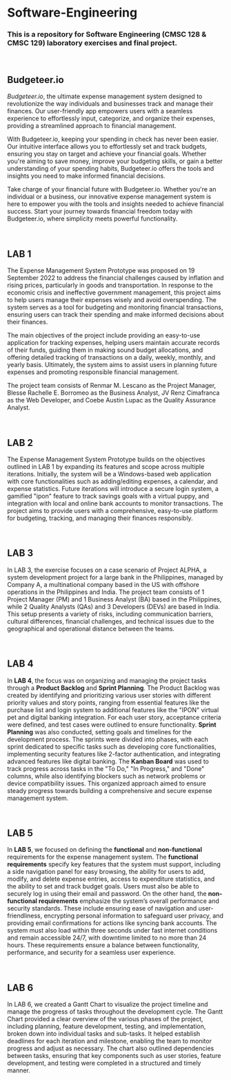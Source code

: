# Software-Engineering

### This is a repository for Software Engineering (CMSC 128 & CMSC 129) laboratory exercises and final project.

<br>

## Budgeteer.io
*Budgeteer.io*, the ultimate expense management system designed to revolutionize the way individuals and businesses track and manage their finances. Our user-friendly app empowers users with a seamless experience to effortlessly input, categorize, and organize their expenses, providing a streamlined approach to financial management.

With Budgeteer.io, keeping your spending in check has never been easier. Our intuitive interface allows you to effortlessly set and track budgets, ensuring you stay on target and achieve your financial goals. Whether you're aiming to save money, improve your budgeting skills, or gain a better understanding of your spending habits, Budgeteer.io offers the tools and insights you need to make informed financial decisions.

Take charge of your financial future with Budgeteer.io. Whether you're an individual or a business, our innovative expense management system is here to empower you with the tools and insights needed to achieve financial success. Start your journey towards financial freedom today with Budgeteer.io, where simplicity meets powerful functionality.



<br>

## LAB 1
The Expense Management System Prototype was proposed on 19 September 2022 to address the financial challenges caused by inflation and rising prices, particularly in goods and transportation. In response to the economic crisis and ineffective government management, this project aims to help users manage their expenses wisely and avoid overspending. The system serves as a tool for budgeting and monitoring financial transactions, ensuring users can track their spending and make informed decisions about their finances.

The main objectives of the project include providing an easy-to-use application for tracking expenses, helping users maintain accurate records of their funds, guiding them in making sound budget allocations, and offering detailed tracking of transactions on a daily, weekly, monthly, and yearly basis. Ultimately, the system aims to assist users in planning future expenses and promoting responsible financial management.

The project team consists of Renmar M. Lescano as the Project Manager, Blesse Rachelle E. Borromeo as the Business Analyst, JV Renz Cimafranca as the Web Developer, and Coebe Austin Lupac as the Quality Assurance Analyst.

<br>

## LAB 2
The Expense Management System Prototype builds on the objectives outlined in LAB 1 by expanding its features and scope across multiple iterations. Initially, the system will be a Windows-based web application with core functionalities such as adding/editing expenses, a calendar, and expense statistics. Future iterations will introduce a secure login system, a gamified "ipon" feature to track savings goals with a virtual puppy, and integration with local and online bank accounts to monitor transactions. The project aims to provide users with a comprehensive, easy-to-use platform for budgeting, tracking, and managing their finances responsibly.

<br>

## LAB 3
In LAB 3, the exercise focuses on a case scenario of Project ALPHA, a system development project for a large bank in the Philippines, managed by Company A, a multinational company based in the US with offshore operations in the Philippines and India. The project team consists of 1 Project Manager (PM) and 1 Business Analyst (BA) based in the Philippines, while 2 Quality Analysts (QAs) and 3 Developers (DEVs) are based in India. This setup presents a variety of risks, including communication barriers, cultural differences, financial challenges, and technical issues due to the geographical and operational distance between the teams.

<br>

## LAB 4
In **LAB 4**, the focus was on organizing and managing the project tasks through a **Product Backlog** and **Sprint Planning**. The Product Backlog was created by identifying and prioritizing various user stories with different priority values and story points, ranging from essential features like the purchase list and login system to additional features like the "IPON" virtual pet and digital banking integration. For each user story, acceptance criteria were defined, and test cases were outlined to ensure functionality. **Sprint Planning** was also conducted, setting goals and timelines for the development process. The sprints were divided into phases, with each sprint dedicated to specific tasks such as developing core functionalities, implementing security features like 2-factor authentication, and integrating advanced features like digital banking. The **Kanban Board** was used to track progress across tasks in the "To Do," "In Progress," and "Done" columns, while also identifying blockers such as network problems or device compatibility issues. This organized approach aimed to ensure steady progress towards building a comprehensive and secure expense management system.

<br>

## LAB 5
In **LAB 5**, we focused on defining the **functional** and **non-functional** requirements for the expense management system. The **functional requirements** specify key features that the system must support, including a side navigation panel for easy browsing, the ability for users to add, modify, and delete expense entries, access to expenditure statistics, and the ability to set and track budget goals. Users must also be able to securely log in using their email and password. On the other hand, the **non-functional requirements** emphasize the system’s overall performance and security standards. These include ensuring ease of navigation and user-friendliness, encrypting personal information to safeguard user privacy, and providing email confirmations for actions like syncing bank accounts. The system must also load within three seconds under fast internet conditions and remain accessible 24/7, with downtime limited to no more than 24 hours. These requirements ensure a balance between functionality, performance, and security for a seamless user experience.

<br>

## LAB 6
In LAB 6, we created a Gantt Chart to visualize the project timeline and manage the progress of tasks throughout the development cycle. The Gantt Chart provided a clear overview of the various phases of the project, including planning, feature development, testing, and implementation, broken down into individual tasks and sub-tasks. It helped establish deadlines for each iteration and milestone, enabling the team to monitor progress and adjust as necessary. The chart also outlined dependencies between tasks, ensuring that key components such as user stories, feature development, and testing were completed in a structured and timely manner.
